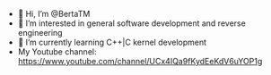 - 👋 Hi, I’m @BertaTM
- 👀 I’m interested in general software development and reverse engineering
- 🌱 I’m currently learning C++|C kernel development
- My Youtube channel: https://www.youtube.com/channel/UCx4IQa9fKydEeKdV6uYOP1g

<!---
BertaTM/BertaTM is a ✨ special ✨ repository because its `README.md` (this file) appears on your GitHub profile.
You can click the Preview link to take a look at your changes.
--->
